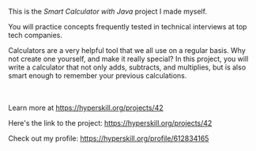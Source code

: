 This is the *Smart Calculator with Java* project I made myself.


<div><div class="alert alert-primary">You will practice concepts frequently tested in technical interviews at top tech companies.</div>

<p>Calculators are a very helpful tool that we all use on a regular basis. Why not create one yourself, and make it really special? In this project, you will write a calculator that not only adds, subtracts, and multiplies, but is also smart enough to remember your previous calculations.</p>
</div><br/><br/>Learn more at <a href="https://hyperskill.org/projects/42?utm_source=ide&utm_medium=ide&utm_campaign=ide&utm_content=project-card">https://hyperskill.org/projects/42</a>

Here's the link to the project: https://hyperskill.org/projects/42

Check out my profile: https://hyperskill.org/profile/612834165